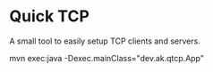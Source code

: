 # Quick TCP

A small tool to easily setup TCP clients and servers.

mvn exec:java -Dexec.mainClass="dev.ak.qtcp.App"